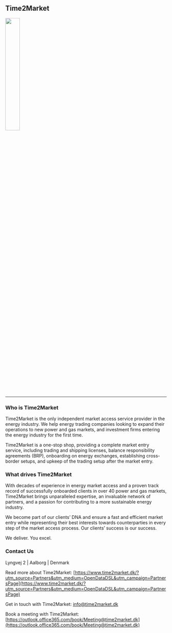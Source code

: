 ## Time2Market

<a href="https://www.time2market.dk/"><img src="/img/partner/time2market-dark-notagline-500.png" width="30%" /></a>

<hr/>

### Who is Time2Market
Time2Market is the only independent market access service provider in the energy industry. We help energy trading companies looking to expand their operations to new power and gas markets, and investment firms entering the energy industry for the first time. 

Time2Market is a one-stop shop, providing a complete market entry service, including trading and shipping licenses, balance responsibility agreements (BRP), onboarding on energy exchanges, establishing cross-border setups, and upkeep of the trading setup after the market entry. 


### What drives Time2Market
With decades of experience in energy market access and a proven track record of successfully onboarded clients in over 40 power and gas markets, Time2Market brings unparalleled expertise, an invaluable network of partners, and a passion for contributing to a more sustainable energy industry. 

We become part of our clients’ DNA and ensure a fast and efficient market entry while representing their best interests towards counterparties in every step of the market access process. Our clients’ success is our success.

We deliver. You excel.


### Contact Us

Lyngvej 2 | Aalborg | Denmark

Read more about Time2Market: [https://www.time2market.dk/?utm_source=Partners&utm_medium=OpenDataDSL&utm_campaign=PartnersPage](https://www.time2market.dk/?utm_source=Partners&utm_medium=OpenDataDSL&utm_campaign=PartnersPage)  

Get in touch with Time2Market: [info@time2market.dk](mailto:info@time2market.dk)

Book a meeting with Time2Market: [https://outlook.office365.com/book/Meeting@time2market.dk](https://outlook.office365.com/book/Meeting@time2market.dk) 

